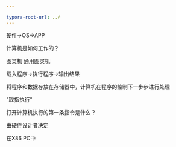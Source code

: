 ```yaml
---

typora-root-url: ../
---
```


硬件->OS->APP



计算机是如何工作的？

图灵机 通用图灵机

载入程序->执行程序->输出结果

将程序和数据存放在存储器中，计算机在程序的控制下一步步进行处理

"取指执行" 



打开计算机执行的第一条指令是什么？

由硬件设计者决定

在X86 PC中

